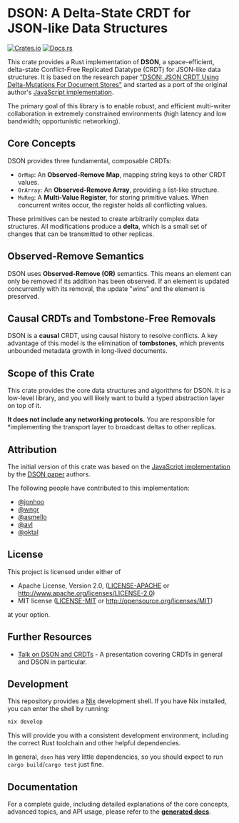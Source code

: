 # DSON: A Delta-State CRDT for JSON-like Data Structures

[![Crates.io](https://img.shields.io/crates/v/dson.svg)](https://crates.io/crates/dson)
[![Docs.rs](https://docs.rs/dson/badge.svg)](https://docs.rs/dson)

This crate provides a Rust implementation of **DSON**, a space-efficient, delta-state Conflict-Free Replicated Datatype (CRDT) for JSON-like data structures. It is based on the research paper ["DSON: JSON CRDT Using Delta-Mutations For Document Stores"][dson-paper] and started as a port of the original author's [JavaScript implementation][js-impl].

[dson-paper]: https://dl.acm.org/doi/10.14778/3510397.3510403
[js-impl]: https://github.com/crdt-ibm-research/json-delta-crdt


The primary goal of this library is to enable robust, and efficient
multi-writer collaboration in extremely constrained environments (high
latency and low bandwidth; opportunistic networking).

## Core Concepts

DSON provides three fundamental, composable CRDTs:

- `OrMap`: An **Observed-Remove Map**, mapping string keys to other CRDT values.
- `OrArray`: An **Observed-Remove Array**, providing a list-like structure.
- `MvReg`: A **Multi-Value Register**, for storing primitive values. When
           concurrent writes occur, the register holds all conflicting values.

These primitives can be nested to create arbitrarily complex data structures.
All modifications produce a **delta**, which is a small set of changes that can
be transmitted to other replicas.

## Observed-Remove Semantics

DSON uses **Observed-Remove (OR)** semantics. This means an element can only be
removed if its addition has been observed. If an element is updated concurrently
with its removal, the update "wins" and the element is preserved.

## Causal CRDTs and Tombstone-Free Removals

DSON is a **causal** CRDT, using causal history to resolve conflicts. A key
advantage of this model is the elimination of **tombstones**, which prevents
unbounded metadata growth in long-lived documents.

## Scope of this Crate

This crate provides the core data structures and algorithms for DSON. It is a
low-level library, and you will likely want to build a typed abstraction layer
on top of it.

**It does not include any networking protocols.** You are responsible for
*implementing the transport layer to broadcast deltas to other replicas.

## Attribution

The initial version of this crate was based on the
[JavaScript implementation][js-impl] by the [DSON paper][dson-paper]
authors.

The following people have contributed to this implementation:

- [@jonhoo](https://github.com/jonhoo)
- [@wngr](https://github.com/wngr)
- [@asmello](https://github.com/asmello)
- [@avl](https://github.com/avl)
- [@oktal](https://github.com/oktal)


## License

This project is licensed under either of

- Apache License, Version 2.0, ([LICENSE-APACHE](LICENSE-APACHE) or http://www.apache.org/licenses/LICENSE-2.0)
- MIT license ([LICENSE-MIT](LICENSE-MIT) or http://opensource.org/licenses/MIT)

at your option.

## Further Resources

- [Talk on DSON and CRDTs](https://www.youtube.com/watch?v=4QkLD7JhD_I) - A presentation covering CRDTs in general and DSON in particular.

## Development

This repository provides a [Nix](https://nixos.org) development shell.
If you have Nix installed, you can enter the shell by running:

```sh
nix develop
```

This will provide you with a consistent development environment, including the
correct Rust toolchain and other helpful dependencies.

In general, `dson` has very little dependencies, so you should expect to run `cargo build`/`cargo test`
just fine.

## Documentation

For a complete guide, including detailed explanations of the core concepts,
advanced topics, and API usage, please refer to the 
[**generated docs**](https://docs.rs/dson).
